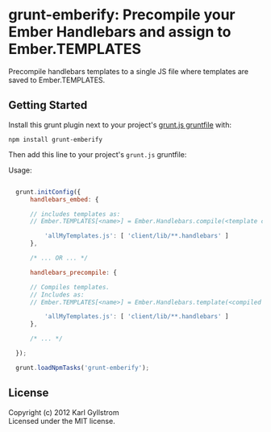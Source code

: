 # grunt-emberify: Precompile your Ember Handlebars and assign to Ember.TEMPLATES

Precompile handlebars templates to a single JS file where templates are saved to Ember.TEMPLATES.

## Getting Started

Install this grunt plugin next to your project's [grunt.js gruntfile][getting_started] with:

    npm install grunt-emberify

Then add this line to your project's `grunt.js` gruntfile:

Usage:
```js

  grunt.initConfig({
      handlebars_embed: {

      // includes templates as:
      // Ember.TEMPLATES[<name>] = Ember.Handlebars.compile(<template content>);

          'allMyTemplates.js': [ 'client/lib/**.handlebars' ]
      },

      /* ... OR ... */

      handlebars_precompile: {

      // Compiles templates.
      // Includes as:
      // Ember.TEMPLATES[<name>] = Ember.Handlebars.template(<compiled content>);

          'allMyTemplates.js': [ 'client/lib/**.handlebars' ]
      },

      /* ... */

  });

  grunt.loadNpmTasks('grunt-emberify');
```

[grunt]: http://gruntjs.com/
[getting_started]: https://github.com/gruntjs/grunt/blob/master/docs/getting_started.md

## License
Copyright (c) 2012 Karl Gyllstrom  
Licensed under the MIT license.
